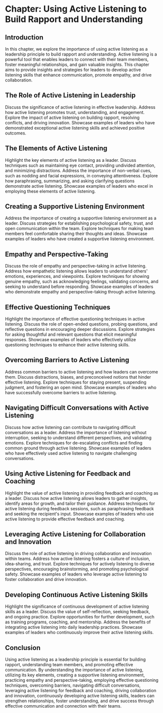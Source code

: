Chapter: Using Active Listening to Build Rapport and Understanding
==================================================================

Introduction
------------

In this chapter, we explore the importance of using active listening as a leadership principle to build rapport and understanding. Active listening is a powerful tool that enables leaders to connect with their team members, foster meaningful relationships, and gain valuable insights. This chapter aims to provide insights and strategies for leaders to develop active listening skills that enhance communication, promote empathy, and drive collaboration.

The Role of Active Listening in Leadership
------------------------------------------

Discuss the significance of active listening in effective leadership. Address how active listening promotes trust, understanding, and engagement. Explore the impact of active listening on building rapport, resolving conflicts, and driving innovation. Showcase examples of leaders who have demonstrated exceptional active listening skills and achieved positive outcomes.

The Elements of Active Listening
--------------------------------

Highlight the key elements of active listening as a leader. Discuss techniques such as maintaining eye contact, providing undivided attention, and minimizing distractions. Address the importance of non-verbal cues, such as nodding and facial expressions, in conveying attentiveness. Explore how paraphrasing, summarizing, and asking clarifying questions demonstrate active listening. Showcase examples of leaders who excel in employing these elements of active listening.

Creating a Supportive Listening Environment
-------------------------------------------

Address the importance of creating a supportive listening environment as a leader. Discuss strategies for establishing psychological safety, trust, and open communication within the team. Explore techniques for making team members feel comfortable sharing their thoughts and ideas. Showcase examples of leaders who have created a supportive listening environment.

Empathy and Perspective-Taking
------------------------------

Discuss the role of empathy and perspective-taking in active listening. Address how empathetic listening allows leaders to understand others' emotions, experiences, and viewpoints. Explore techniques for showing genuine empathy, such as acknowledging feelings, validating concerns, and seeking to understand before responding. Showcase examples of leaders who demonstrate empathy and perspective-taking through active listening.

Effective Questioning Techniques
--------------------------------

Highlight the importance of effective questioning techniques in active listening. Discuss the role of open-ended questions, probing questions, and reflective questions in encouraging deeper discussions. Explore strategies for asking thoughtful and relevant questions that elicit meaningful responses. Showcase examples of leaders who effectively utilize questioning techniques to enhance their active listening skills.

Overcoming Barriers to Active Listening
---------------------------------------

Address common barriers to active listening and how leaders can overcome them. Discuss distractions, biases, and preconceived notions that hinder effective listening. Explore techniques for staying present, suspending judgment, and fostering an open mind. Showcase examples of leaders who have successfully overcome barriers to active listening.

Navigating Difficult Conversations with Active Listening
--------------------------------------------------------

Discuss how active listening can contribute to navigating difficult conversations as a leader. Address the importance of listening without interruption, seeking to understand different perspectives, and validating emotions. Explore techniques for de-escalating conflicts and finding common ground through active listening. Showcase examples of leaders who have effectively used active listening to navigate challenging conversations.

Using Active Listening for Feedback and Coaching
------------------------------------------------

Highlight the value of active listening in providing feedback and coaching as a leader. Discuss how active listening allows leaders to gather insights, identify areas for growth, and tailor their guidance. Address techniques for active listening during feedback sessions, such as paraphrasing feedback and seeking the recipient's input. Showcase examples of leaders who use active listening to provide effective feedback and coaching.

Leveraging Active Listening for Collaboration and Innovation
------------------------------------------------------------

Discuss the role of active listening in driving collaboration and innovation within teams. Address how active listening fosters a culture of inclusion, idea-sharing, and trust. Explore techniques for actively listening to diverse perspectives, encouraging brainstorming, and promoting psychological safety. Showcase examples of leaders who leverage active listening to foster collaboration and drive innovation.

Developing Continuous Active Listening Skills
---------------------------------------------

Highlight the significance of continuous development of active listening skills as a leader. Discuss the value of self-reflection, seeking feedback, and ongoing practice. Explore opportunities for further development, such as training programs, coaching, and mentorship. Address the benefits of integrating active listening into daily leadership practices. Showcase examples of leaders who continuously improve their active listening skills.

Conclusion
----------

Using active listening as a leadership principle is essential for building rapport, understanding team members, and promoting effective communication. By understanding the importance of active listening, utilizing its key elements, creating a supportive listening environment, practicing empathy and perspective-taking, employing effective questioning techniques, overcoming barriers, navigating difficult conversations, leveraging active listening for feedback and coaching, driving collaboration and innovation, continuously developing active listening skills, leaders can strengthen relationships, foster understanding, and drive success through effective communication and connection with their teams.
